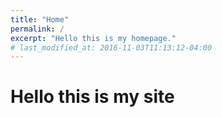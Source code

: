 ```yaml
---
title: "Home"
permalink: /
excerpt: "Hello this is my homepage."
# last_modified_at: 2016-11-03T11:13:12-04:00
---
```


# Hello this is my site
